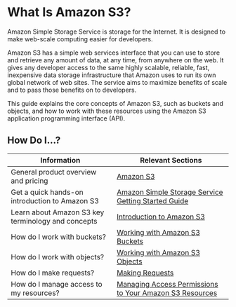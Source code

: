 # What Is Amazon S3?<a name="Welcome"></a>

Amazon Simple Storage Service is storage for the Internet\. It is designed to make web\-scale computing easier for developers\.

Amazon S3 has a simple web services interface that you can use to store and retrieve any amount of data, at any time, from anywhere on the web\. It gives any developer access to the same highly scalable, reliable, fast, inexpensive data storage infrastructure that Amazon uses to run its own global network of web sites\. The service aims to maximize benefits of scale and to pass those benefits on to developers\.

This guide explains the core concepts of Amazon S3, such as buckets and objects, and how to work with these resources using the Amazon S3 application programming interface \(API\)\.

## How Do I\.\.\.?<a name="HowThisGuideIsOrganized"></a>


|  Information  |  Relevant Sections  | 
| --- | --- | 
|  General product overview and pricing  |  [Amazon S3](https://aws.amazon.com/s3/)  | 
|  Get a quick hands\-on introduction to Amazon S3  |  [Amazon Simple Storage Service Getting Started Guide](http://docs.aws.amazon.com/AmazonS3/latest/gsg/)  | 
|  Learn about Amazon S3 key terminology and concepts  |  [Introduction to Amazon S3](Introduction.md)  | 
|  How do I work with buckets?  |  [Working with Amazon S3 Buckets](UsingBucket.md)  | 
|  How do I work with objects?  |  [Working with Amazon S3 Objects](UsingObjects.md)  | 
|  How do I make requests?  |  [Making Requests](MakingRequests.md)  | 
|  How do I manage access to my resources?  |  [Managing Access Permissions to Your Amazon S3 Resources](s3-access-control.md)  | 
